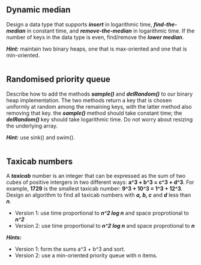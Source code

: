 ## Dynamic median

Design a data type that supports **_insert_** in logarithmic time, **_find-the-median_** in constant time, and **_remove-the-median_** in logarithmic time. If the number of keys in the data type is even, find/remove the **_lower median_**.

**_Hint:_** maintain two binary heaps, one that is max-oriented and one that is min-oriented.

```

```

## Randomised priority queue

Describe how to add the methods **_sample()_** and **_delRandom()_** to our binary heap implementation. The two methods return a key that is chosen uniformly at random among the remaining keys, with the latter method also removing that key. the **_sample()_** method should take constant time; the **_delRandom()_** key should take logarithmic time. Do not worry about resizing the underlying array.

**_Hint:_** use sink() and swim().

```

```

## Taxicab numbers

A **_taxicab_** number is an integer that can be expressed as the sum of two cubes of positive intergers in two different ways: **a^3 + b^3 = c^3 + d^3**. For example, **1729** is the smallest taxicab number: **9^3 + 10^3 = 1^3 + 12^3**. Design an algorithm to find all taxicab numbers with **_a, b, c_** and **_d_** less than **_n_**.

-   Version 1: use time proportional to **_n^2 log n_** and space proprotional to **_n^2_**
-   Version 2: use time proportional to **_n^2 log n_** and space proprotional to **_n_**

**_Hints:_**

-   Version 1: form the sums a^3 + b^3 and sort.
-   Version 2: use a min-oriented priority queue with n items.

```

```
